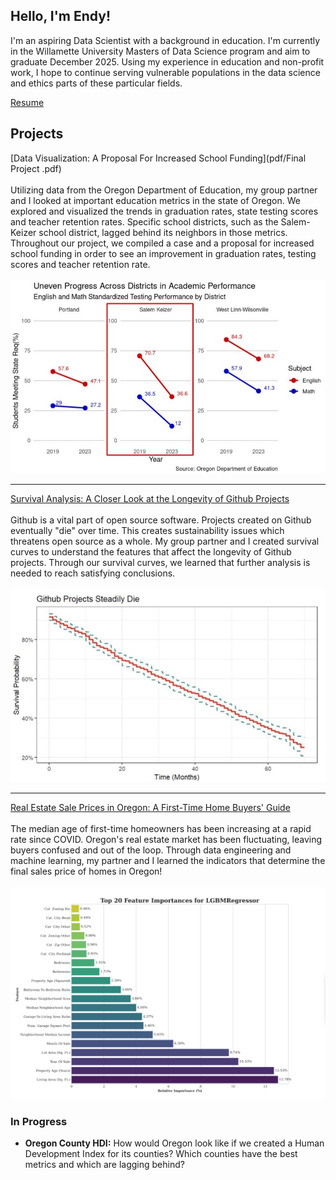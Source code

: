 ## Hello, I'm Endy!

I'm an aspiring Data Scientist with a background in education. I'm currently in the Willamette University Masters of Data Science program and aim to graduate December 2025. Using my experience in education and non-profit work, I hope to continue serving vulnerable populations in the data science and ethics parts of these particular fields.

<a href="pdf/resume_updated.pdf">Resume</a>

## Projects

[Data Visualization: A Proposal For Increased School Funding](pdf/Final Project .pdf)
<br><br>
Utilizing data from the Oregon Department of Education, my group partner and I looked at important education metrics in the state of Oregon. We explored and visualized the trends in graduation rates, state testing scores and teacher retention rates. Specific school districts, such as the Salem-Keizer school district, lagged behind its neighbors in those metrics. Throughout our project, we compiled a case and a proposal for increased school funding in order to see an improvement in graduation rates, testing scores and teacher retention rate. 
<br><br>
<img src="images/slope_graph.jpg?raw=true"/>

---
[Survival Analysis: A Closer Look at the Longevity of Github Projects](/pdf/Github_Survival_Analysis.pdf)
<br><br>
Github is a vital part of open source software. Projects created on Github eventually "die" over time. This creates sustainability issues which threatens open source as a whole. My group partner and I created survival curves to understand the features that affect the longevity of Github projects. Through our survival curves, we learned that further analysis is needed to reach satisfying conclusions.
<br><br>
<img src="images/github.jpg?raw=true"/>

---
[Real Estate Sale Prices in Oregon: A First-Time Home Buyers' Guide](https://wu-msds-capstones.github.io/capstone-writeup-endy-and-brandon/)
<br><br>
The median age of first-time homeowners has been increasing at a rapid rate since COVID. Oregon's real estate market has been fluctuating, leaving buyers confused and out of the loop. Through data engineering and machine learning, my partner and I learned the indicators that determine the final sales price of homes in Oregon!
<br><br>
<img src="images/xg_boost_model.png?raw=true"/>


### In Progress
+ **Oregon County HDI:** How would Oregon look like if we created a Human Development Index for its counties? Which counties have the best metrics and which are lagging behind?
